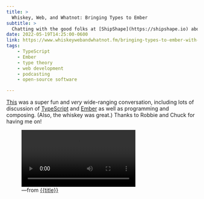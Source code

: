 ```yaml
---
title: >
  Whiskey, Web, and Whatnot: Bringing Types to Ember
subtitle: >
  Chatting with the good folks at [ShipShape](https://shipshape.io) about TypeScript, Ember, composing, whiskey, and more.
date: 2022-05-19T14:25:00-0600
link: https://www.whiskeywebandwhatnot.fm/bringing-types-to-ember-with-chris-krycho/
tags:
    - TypeScript
    - Ember
    - type theory
    - web development
    - podcasting
    - open-source software

---
```


[This]({{link}}) was a super fun and *very* wide-ranging conversation, including lots of discussion of [TypeScript][ts] and [Ember][e] as well as programming and composing. (Also, the whiskey was great.) Thanks to Robbie and Chuck for having me on!

<figure class="embed">
<video controls src="https://cdn.chriskrycho.com/images/wwaw%20preview.mp4"></video>
<figcaption>—from <a href="{{link}}">{{title}}</a></figcaption>
</figure>

[ts]: https://www.typescriptlang.org
[e]: https://emberjs.com


